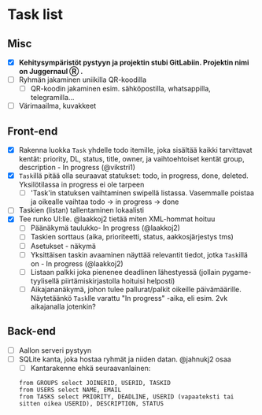 Task list
======

## Misc
- [x] **Kehitysympäristöt pystyyn ja projektin stubi GitLabiin. Projektin nimi on Juggernaul Ⓡ .**
- [ ] Ryhmän jakaminen uniikilla QR-koodilla
    - [ ] QR-koodin jakaminen esim. sähköpostilla, whatsappilla, telegramilla...
- [ ] Värimaailma, kuvakkeet

## Front-end
- [x] Rakenna luokka `Task` yhdelle todo itemille, joka sisältää kaikki tarvittavat kentät: priority, DL, status, title, owner, ja vaihtoehtoiset kentät group, description  - In progress (@vikstri1)
- [x] `Task`illä pitää olla seuraavat statukset: todo, in progress, done, deleted. Yksilötilassa in progress ei ole tarpeen
    - [ ] 'Task'in statuksen vaihtaminen swipellä listassa. Vasemmalle poistaa ja oikealle vaihtaa todo -> in progress -> done
- [ ] Taskien (listan) tallentaminen lokaalisti
- [x] Tee runko UI:lle. @laakkoj2 tietää miten XML-hommat hoituu
    - [ ] Päänäkymä taulukko- In progress (@laakkoj2)
    - [ ] Taskien sorttaus (aika, prioriteetti, status, aakkosjärjestys tms)
    - [ ] Asetukset - näkymä
    - [ ] Yksittäisen taskin avaaminen näyttää relevantit tiedot, jotka `Task`illä on  - In progress (@laakkoj2)
    - [ ] Listaan palkki joka pienenee deadlinen lähestyessä (jollain pygame-tyylisellä piirtämiskirjastolla hoituisi helposti)
    - [ ] Aikajananäkymä, johon tulee pallurat/palkit oikeille päivämäärille. Näytetäänkö `Task`lle varattu "In progress" -aika, eli esim. 2vk aikajanalla jotenkin?

## Back-end

- [ ] Aallon serveri pystyyn
- [ ] SQLite kanta, joka hostaa ryhmät ja niiden datan. @jahnukj2 osaa
    - [ ] Kantarakenne ehkä seuraavanlainen:

    ```
    from GROUPS select JOINERID, USERID, TASKID
    from USERS select NAME, EMAIL
    from TASKS select PRIORITY, DEADLINE, USERID (vapaateksti tai sitten oikea USERID), DESCRIPTION, STATUS
    ```
